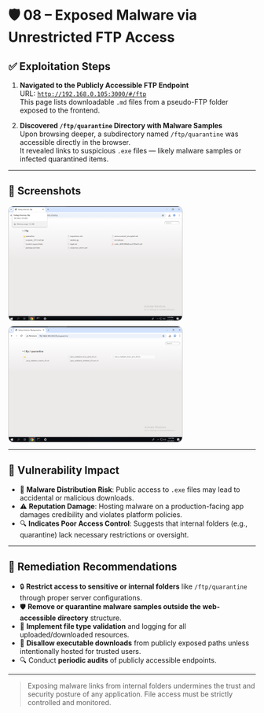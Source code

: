 
# 🛡️ 08 – Exposed Malware via Unrestricted FTP Access

## ✅ Exploitation Steps

1. **Navigated to the Publicly Accessible FTP Endpoint**  
   URL: [`http://192.168.0.105:3000/#/ftp`](http://192.168.0.105:3000/#/ftp)  
   This page lists downloadable `.md` files from a pseudo-FTP folder exposed to the frontend.

2. **Discovered `/ftp/quarantine` Directory with Malware Samples**  
   Upon browsing deeper, a subdirectory named `/ftp/quarantine` was accessible directly in the browser.  
   It revealed links to suspicious `.exe` files — likely malware samples or infected quarantined items.

---

## 📸 Screenshots

<div style="display: flex; flex-direction: column; gap: 10px;">

<img src="./01-ftp-root.png" alt="Accessible /ftp root directory in browser" style="border:1px solid #ccc; border-radius:10px; width:70%; max-width:600px;">

<img src="./02-ftp-quarantine.png" alt="Quarantine folder exposing malware executable files" style="border:1px solid #ccc; border-radius:10px; width:70%; max-width:600px;">

</div>

---

## 🔐 Vulnerability Impact

- 🦠 **Malware Distribution Risk**: Public access to `.exe` files may lead to accidental or malicious downloads.
- ⚠️ **Reputation Damage**: Hosting malware on a production-facing app damages credibility and violates platform policies.
- 🔍 **Indicates Poor Access Control**: Suggests that internal folders (e.g., quarantine) lack necessary restrictions or oversight.

---

## 🔁 Remediation Recommendations

- 🔒 **Restrict access to sensitive or internal folders** like `/ftp/quarantine` through proper server configurations.
- 🛡️ **Remove or quarantine malware samples outside the web-accessible directory** structure.
- 🧾 **Implement file type validation** and logging for all uploaded/downloaded resources.
- 🚫 **Disallow executable downloads** from publicly exposed paths unless intentionally hosted for trusted users.
- 🔍 Conduct **periodic audits** of publicly accessible endpoints.

---

> Exposing malware links from internal folders undermines the trust and security posture of any application. File access must be strictly controlled and monitored.
